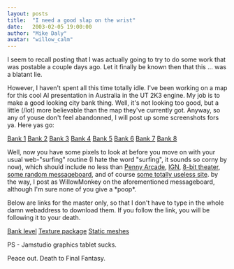 ```yaml
---
layout: posts
title:  "I need a good slap on the wrist"
date:   2003-02-05 19:00:00
author: "Mike Daly"
avatar: "willow_calm"
---
```

I seem to recall posting that I was actually going to try to do some work that was postable a couple days ago. Let it finally be known then that this ... was a blatant lie.

 However, I haven't spent all this time totally idle. I've been working on a map for this cool AI presentation in Australia in the UT 2K3 engine. My job is to make a good looking city bank thing. Well, it's not looking too good, but a little (/lot) more believable than the map they've currently got. Anyway, so any of youse don't feel abandonned, I will post up some screenshots fors ya. Here yas go:

 [Bank 1](https://content.duelingmonkeys.com/filespace/willow/mimesis/bank0.jpg)
 [Bank 2](https://content.duelingmonkeys.com/filespace/willow/mimesis/bank1.jpg)
 [Bank 3](https://content.duelingmonkeys.com/filespace/willow/mimesis/bank2.jpg)
 [Bank 4](https://content.duelingmonkeys.com/filespace/willow/mimesis/bank3.jpg)
 [Bank 5](https://content.duelingmonkeys.com/filespace/willow/mimesis/bank4.jpg)
 [Bank 6](https://content.duelingmonkeys.com/filespace/willow/mimesis/bank5.jpg)
 [Bank 7](https://content.duelingmonkeys.com/filespace/willow/mimesis/bank6.jpg)
 [Bank 8](https://content.duelingmonkeys.com/filespace/willow/mimesis/bank7.jpg)

 Well, now you have some pixels to look at before you move on with your usual web-&quot;surfing&quot; routine (I hate the word &quot;surfing&quot;, it sounds so corny by now), which should include no less than [Penny Arcade](http://www.penny-arcade.com), [IGN](http://xbox.ign.com), [8-bit theater](http://www.nuklearpower.com), [some random messageboard](http://pub25.ezboard.com/bpolykarbonbbs), and of course [some totally useless site](http://www.duelingmonkeys.com). by the way, I post as WillowMonkey on the aforementioned messageboard, although I'm sure none of you give a &#42;poop&#42;.

 Below are links for the master only, so that I don't have to type in the whole damn webaddress to download them. If you follow the link, you will be following it to your death.

 [Bank level](https://content.duelingmonkeys.com/filespace/willow/mimesis/DA-Bank.ut2)
 [Texture package](https://content.duelingmonkeys.com/filespace/willow/mimesis/DalyArt.utx)
 [Static meshes](https://content.duelingmonkeys.com/filespace/willow/mimesis/DalyStatic.usx)

 PS - Jamstudio graphics tablet sucks.

 Peace out. Death to Final Fantasy.